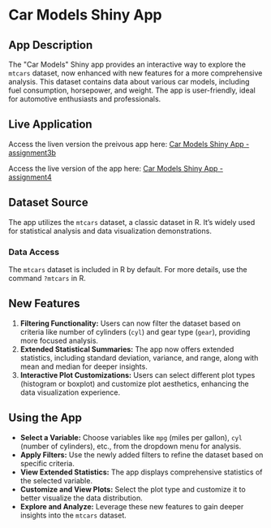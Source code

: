 # Car Models Shiny App

## App Description
The "Car Models" Shiny app provides an interactive way to explore the `mtcars` dataset, now enhanced with new features for a more comprehensive analysis. This dataset contains data about various car models, including fuel consumption, horsepower, and weight. The app is user-friendly, ideal for automotive enthusiasts and professionals.

## Live Application
Access the liven version the preivous app here: [Car Models Shiny App - assignment3b](https://yuefengzhao.shinyapps.io/assignment3/)

Access the live version of the app here: [Car Models Shiny App - assignment4](https://yuefengzhao.shinyapps.io/assignment4/)

## Dataset Source
The app utilizes the `mtcars` dataset, a classic dataset in R. It’s widely used for statistical analysis and data visualization demonstrations.

### Data Access
The `mtcars` dataset is included in R by default. For more details, use the command `?mtcars` in R.

## New Features
1. **Filtering Functionality:** Users can now filter the dataset based on criteria like number of cylinders (`cyl`) and gear type (`gear`), providing more focused analysis.
2. **Extended Statistical Summaries:** The app now offers extended statistics, including standard deviation, variance, and range, along with mean and median for deeper insights.
3. **Interactive Plot Customizations:** Users can select different plot types (histogram or boxplot) and customize plot aesthetics, enhancing the data visualization experience.

## Using the App
- **Select a Variable:** Choose variables like `mpg` (miles per gallon), `cyl` (number of cylinders), etc., from the dropdown menu for analysis.
- **Apply Filters:** Use the newly added filters to refine the dataset based on specific criteria.
- **View Extended Statistics:** The app displays comprehensive statistics of the selected variable.
- **Customize and View Plots:** Select the plot type and customize it to better visualize the data distribution.
- **Explore and Analyze:** Leverage these new features to gain deeper insights into the `mtcars` dataset.
